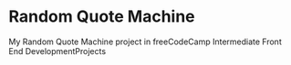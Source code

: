 # Random Quote Machine

My Random Quote Machine project in freeCodeCamp Intermediate Front End DevelopmentProjects
